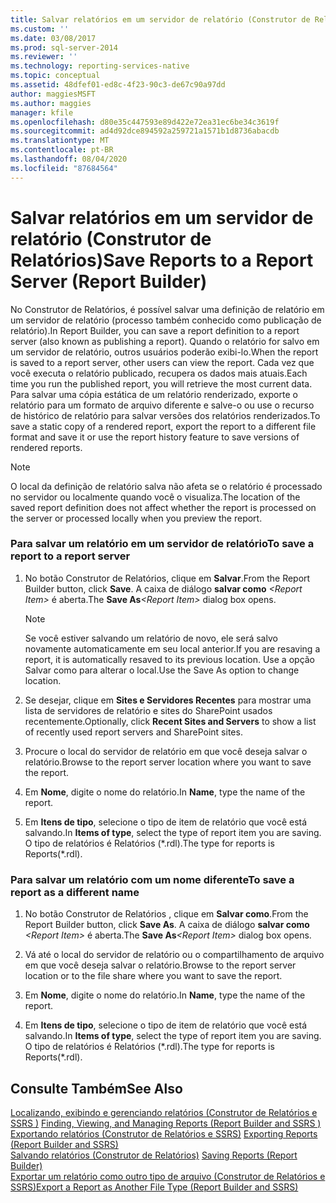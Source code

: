 ```yaml
---
title: Salvar relatórios em um servidor de relatório (Construtor de Relatórios) | Microsoft Docs
ms.custom: ''
ms.date: 03/08/2017
ms.prod: sql-server-2014
ms.reviewer: ''
ms.technology: reporting-services-native
ms.topic: conceptual
ms.assetid: 48dfef01-ed8c-4f23-90c3-de67c90a97dd
author: maggiesMSFT
ms.author: maggies
manager: kfile
ms.openlocfilehash: d80e35c447593e89d422e72ea31ec6be34c3619f
ms.sourcegitcommit: ad4d92dce894592a259721a1571b1d8736abacdb
ms.translationtype: MT
ms.contentlocale: pt-BR
ms.lasthandoff: 08/04/2020
ms.locfileid: "87684564"
---
```

# <a name="save-reports-to-a-report-server-report-builder"></a><span data-ttu-id="aa2aa-102">Salvar relatórios em um servidor de relatório (Construtor de Relatórios)</span><span class="sxs-lookup"><span data-stu-id="aa2aa-102">Save Reports to a Report Server (Report Builder)</span></span>
  <span data-ttu-id="aa2aa-103">No Construtor de Relatórios, é possível salvar uma definição de relatório em um servidor de relatório (processo também conhecido como publicação de relatório).</span><span class="sxs-lookup"><span data-stu-id="aa2aa-103">In Report Builder, you can save a report definition to a report server (also known as publishing a report).</span></span> <span data-ttu-id="aa2aa-104">Quando o relatório for salvo em um servidor de relatório, outros usuários poderão exibi-lo.</span><span class="sxs-lookup"><span data-stu-id="aa2aa-104">When the report is saved to a report server, other users can view the report.</span></span> <span data-ttu-id="aa2aa-105">Cada vez que você executa o relatório publicado, recupera os dados mais atuais.</span><span class="sxs-lookup"><span data-stu-id="aa2aa-105">Each time you run the published report, you will retrieve the most current data.</span></span> <span data-ttu-id="aa2aa-106">Para salvar uma cópia estática de um relatório renderizado, exporte o relatório para um formato de arquivo diferente e salve-o ou use o recurso de histórico de relatório para salvar versões dos relatórios renderizados.</span><span class="sxs-lookup"><span data-stu-id="aa2aa-106">To save a static copy of a rendered report, export the report to a different file format and save it or use the report history feature to save versions of rendered reports.</span></span>  
  
> [!NOTE]  
>  <span data-ttu-id="aa2aa-107">O local da definição de relatório salva não afeta se o relatório é processado no servidor ou localmente quando você o visualiza.</span><span class="sxs-lookup"><span data-stu-id="aa2aa-107">The location of the saved report definition does not affect whether the report is processed on the server or processed locally when you preview the report.</span></span>  
  
### <a name="to-save-a-report-to-a-report-server"></a><span data-ttu-id="aa2aa-108">Para salvar um relatório em um servidor de relatório</span><span class="sxs-lookup"><span data-stu-id="aa2aa-108">To save a report to a report server</span></span>  
  
1.  <span data-ttu-id="aa2aa-109">No botão Construtor de Relatórios, clique em **Salvar**.</span><span class="sxs-lookup"><span data-stu-id="aa2aa-109">From the Report Builder button, click **Save**.</span></span> <span data-ttu-id="aa2aa-110">A caixa de diálogo **salvar como** _\<Report Item\>_ é aberta.</span><span class="sxs-lookup"><span data-stu-id="aa2aa-110">The **Save As**_\<Report Item\>_ dialog box opens.</span></span>  
  
    > [!NOTE]  
    >  <span data-ttu-id="aa2aa-111">Se você estiver salvando um relatório de novo, ele será salvo novamente automaticamente em seu local anterior.</span><span class="sxs-lookup"><span data-stu-id="aa2aa-111">If you are resaving a report, it is automatically resaved to its previous location.</span></span> <span data-ttu-id="aa2aa-112">Use a opção Salvar como para alterar o local.</span><span class="sxs-lookup"><span data-stu-id="aa2aa-112">Use the Save As option to change location.</span></span>  
  
2.  <span data-ttu-id="aa2aa-113">Se desejar, clique em **Sites e Servidores Recentes** para mostrar uma lista de servidores de relatório e sites do SharePoint usados recentemente.</span><span class="sxs-lookup"><span data-stu-id="aa2aa-113">Optionally, click **Recent Sites and Servers** to show a list of recently used report servers and SharePoint sites.</span></span>  
  
3.  <span data-ttu-id="aa2aa-114">Procure o local do servidor de relatório em que você deseja salvar o relatório.</span><span class="sxs-lookup"><span data-stu-id="aa2aa-114">Browse to the report server location where you want to save the report.</span></span>  
  
4.  <span data-ttu-id="aa2aa-115">Em **Nome**, digite o nome do relatório.</span><span class="sxs-lookup"><span data-stu-id="aa2aa-115">In **Name**, type the name of the report.</span></span>  
  
5.  <span data-ttu-id="aa2aa-116">Em **Itens de tipo**, selecione o tipo de item de relatório que você está salvando.</span><span class="sxs-lookup"><span data-stu-id="aa2aa-116">In **Items of type**, select the type of report item you are saving.</span></span> <span data-ttu-id="aa2aa-117">O tipo de relatórios é Relatórios (\*.rdl).</span><span class="sxs-lookup"><span data-stu-id="aa2aa-117">The type for reports is Reports(\*.rdl).</span></span>  
  
### <a name="to-save-a-report-as-a-different-name"></a><span data-ttu-id="aa2aa-118">Para salvar um relatório com um nome diferente</span><span class="sxs-lookup"><span data-stu-id="aa2aa-118">To save a report as a different name</span></span>  
  
1.  <span data-ttu-id="aa2aa-119">No botão Construtor de Relatórios , clique em **Salvar como**.</span><span class="sxs-lookup"><span data-stu-id="aa2aa-119">From the Report Builder button, click **Save As**.</span></span> <span data-ttu-id="aa2aa-120">A caixa de diálogo **salvar como** _\<Report Item\>_ é aberta.</span><span class="sxs-lookup"><span data-stu-id="aa2aa-120">The **Save As**_\<Report Item\>_ dialog box opens.</span></span>  
  
2.  <span data-ttu-id="aa2aa-121">Vá até o local do servidor de relatório ou o compartilhamento de arquivo em que você deseja salvar o relatório.</span><span class="sxs-lookup"><span data-stu-id="aa2aa-121">Browse to the report server location or to the file share where you want to save the report.</span></span>  
  
3.  <span data-ttu-id="aa2aa-122">Em **Nome**, digite o nome do relatório.</span><span class="sxs-lookup"><span data-stu-id="aa2aa-122">In **Name**, type the name of the report.</span></span>  
  
4.  <span data-ttu-id="aa2aa-123">Em **Itens de tipo**, selecione o tipo de item de relatório que você está salvando.</span><span class="sxs-lookup"><span data-stu-id="aa2aa-123">In **Items of type**, select the type of report item you are saving.</span></span> <span data-ttu-id="aa2aa-124">O tipo de relatórios é Relatórios (\*.rdl).</span><span class="sxs-lookup"><span data-stu-id="aa2aa-124">The type for reports is Reports(\*.rdl).</span></span>  
  
## <a name="see-also"></a><span data-ttu-id="aa2aa-125">Consulte Também</span><span class="sxs-lookup"><span data-stu-id="aa2aa-125">See Also</span></span>  
 <span data-ttu-id="aa2aa-126">[Localizando, exibindo e gerenciando relatórios &#40;Construtor de Relatórios e SSRS &#41;](finding-viewing-and-managing-reports-report-builder-and-ssrs.md) </span><span class="sxs-lookup"><span data-stu-id="aa2aa-126">[Finding, Viewing, and Managing Reports &#40;Report Builder and SSRS &#41;](finding-viewing-and-managing-reports-report-builder-and-ssrs.md) </span></span>  
 <span data-ttu-id="aa2aa-127">[Exportando relatórios &#40;Construtor de Relatórios e SSRS&#41;](export-reports-report-builder-and-ssrs.md) </span><span class="sxs-lookup"><span data-stu-id="aa2aa-127">[Exporting Reports &#40;Report Builder and SSRS&#41;](export-reports-report-builder-and-ssrs.md) </span></span>  
 <span data-ttu-id="aa2aa-128">[Salvando relatórios &#40;Construtor de Relatórios&#41;](saving-reports-report-builder.md) </span><span class="sxs-lookup"><span data-stu-id="aa2aa-128">[Saving Reports &#40;Report Builder&#41;](saving-reports-report-builder.md) </span></span>  
 [<span data-ttu-id="aa2aa-129">Exportar um relatório como outro tipo de arquivo &#40;Construtor de Relatórios e SSRS&#41;</span><span class="sxs-lookup"><span data-stu-id="aa2aa-129">Export a Report as Another File Type &#40;Report Builder and SSRS&#41;</span></span>](../export-a-report-as-another-file-type-report-builder-and-ssrs.md)  
  
  
